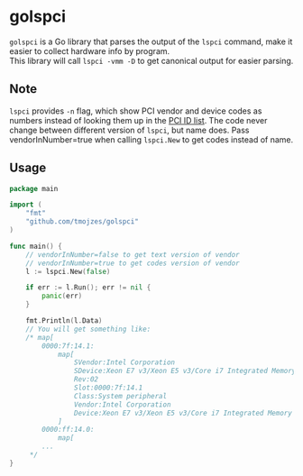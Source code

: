 # golspci

`golspci` is a Go library that parses the output of the `lspci` command, make it easier to collect hardware info by program.  
This library will call `lspci -vmm -D` to get canonical output for easier parsing.

## Note

`lspci` provides `-n` flag, which show PCI vendor and device codes as numbers instead of looking them up in the [PCI ID list](https://pci-ids.ucw.cz/v2.2/pci.ids). The code never change between different version of `lspci`, but name does. Pass vendorInNumber=true when calling `lspci.New` to get codes instead of name.

## Usage

```go
package main

import (
    "fmt"
    "github.com/tmojzes/golspci"
)

func main() {
    // vendorInNumber=false to get text version of vendor
    // vendorInNumber=true to get codes version of vendor
    l := lspci.New(false)

    if err := l.Run(); err != nil {
        panic(err)
    }

    fmt.Println(l.Data)
    // You will get something like:
    /* map[
        0000:7f:14.1:
            map[
                SVendor:Intel Corporation
                SDevice:Xeon E7 v3/Xeon E5 v3/Core i7 Integrated Memory Controller 0 Channel 1 Thermal Control
                Rev:02
                Slot:0000:7f:14.1
                Class:System peripheral
                Vendor:Intel Corporation
                Device:Xeon E7 v3/Xeon E5 v3/Core i7 Integrated Memory Controller 0 Channel 1 Thermal Control
            ]
        0000:ff:14.0:
            map[
        ...
     */
}
```
